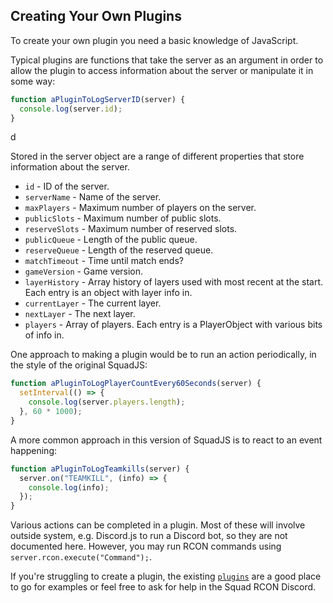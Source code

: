 ## Creating Your Own Plugins

To create your own plugin you need a basic knowledge of JavaScript.

Typical plugins are functions that take the server as an argument in order to allow the plugin to access information about the server or manipulate it in some way:

```js
function aPluginToLogServerID(server) {
  console.log(server.id);
}
```

d

Stored in the server object are a range of different properties that store information about the server.

- `id` - ID of the server.
- `serverName` - Name of the server.
- `maxPlayers` - Maximum number of players on the server.
- `publicSlots` - Maximum number of public slots.
- `reserveSlots` - Maximum number of reserved slots.
- `publicQueue` - Length of the public queue.
- `reserveQueue` - Length of the reserved queue.
- `matchTimeout` - Time until match ends?
- `gameVersion` - Game version.
- `layerHistory` - Array history of layers used with most recent at the start. Each entry is an object with layer info in.
- `currentLayer` - The current layer.
- `nextLayer` - The next layer.
- `players` - Array of players. Each entry is a PlayerObject with various bits of info in.

One approach to making a plugin would be to run an action periodically, in the style of the original SquadJS:

```js
function aPluginToLogPlayerCountEvery60Seconds(server) {
  setInterval(() => {
    console.log(server.players.length);
  }, 60 * 1000);
}
```

A more common approach in this version of SquadJS is to react to an event happening:

```js
function aPluginToLogTeamkills(server) {
  server.on("TEAMKILL", (info) => {
    console.log(info);
  });
}
```

Various actions can be completed in a plugin. Most of these will involve outside system, e.g. Discord.js to run a Discord bot, so they are not documented here. However, you may run RCON commands using `server.rcon.execute("Command");`.

If you're struggling to create a plugin, the existing [`plugins`](https://github.com/Team-Silver-Sphere/SquadJS/tree/master/plugins) are a good place to go for examples or feel free to ask for help in the Squad RCON Discord.

